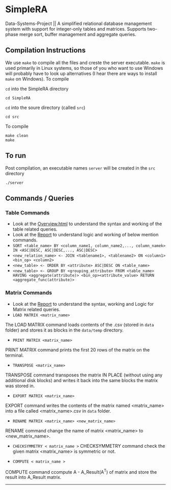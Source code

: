 # SimpleRA
Data-Systems-Project || A simplified relational database management system with support for integer-only tables and matrices. Supports two-phase merge sort, buffer management and aggregate queries.
## Compilation Instructions
We use ```make``` to compile all the files and creste the server executable. ```make``` is used primarily in Linux systems, so those of you who want to use Windows will probably have to look up alternatives (I hear there are ways to install ```make``` on Windows). To compile

```cd``` into the SimpleRA directory
```
cd SimpleRA
```
```cd``` into the soure directory (called ```src```)
```
cd src
```
To compile
```
make clean
make
```
## To run

Post compilation, an executable names ```server``` will be created in the ```src``` directory
```
./server
```



## Commands / Queries
### Table Commands
- Look at the [Overview.html](./docs/Overview.md) to understand the syntax and working of the table related queries.
- Look at the [Report](./docs/Report(Phase2).md) to understand logic and working of below mention commands.
- ```SORT <table_name> BY <column_name1, column_name2,..., column_namek> IN <ASC|DESC, ASC|DESC,..., ASC|DESC>```
- ```<new_relation_name> <- JOIN <tablename1>, <tablename2> ON <column1> <bin_op> <column2>```
- ```<new_table> <- ORDER BY <attribute> ASC|DESC ON <table_name>```
- ```<new_table> <- GROUP BY <grouping_attribute> FROM <table_name> HAVING <aggregate(attribute)> <bin_op><attribute_value> RETURN <aggregate_func(attribute)>```
  
  
### Matrix Commands
- Look at the [Report](./docs/Report.md) to understand the syntax, working and Logic for Matrix related queries.
- ```LOAD MATRIX <matrix_name>```
  
The LOAD MATRIX command loads contents of the .csv (stored in ```data``` folder) and stores it as blocks in the ```data/temp``` directory.

- ```PRINT MATRIX <matrix_name>```
  
PRINT MATRIX command prints the first 20 rows of the matrix on the terminal.


- ```TRANSPOSE <matrix_name>```
  
TRANSPOSE command transposes the matrix IN PLACE (without using any additional disk blocks) and writes it back into the same blocks the matrix was stored in.


- ```EXPORT MATRIX <matrix_name>```
  
EXPORT command writes the contents of the matrix named <matrix_name> into a file called <matrix_name>.csv in ```data``` folder.


- ```RENAME MATRIX <matrix_name> <new_matrix_name>```
  
RENAME command change the name of matrix <matrix_name> to <new_matrix_name>.


- ```CHECKSYMMETRY < matrix_name >```
CHECKSYMMETRY command check the given matrix <matrix_name> is symmetric or not.


- ```COMPUTE < matrix_name >```

COMPUTE command ccompute A - A_Result(A<sup>T</sup>) of matrix and store the result into A_Result matrix.

---
